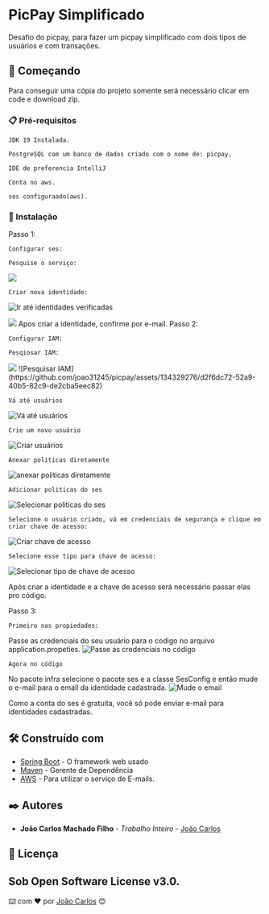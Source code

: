# PicPay Simplificado

Desafio do picpay, para fazer um picpay simplificado com dois tipos de usuários e com transações.

## 🚀 Começando

Para conseguir uma cópia do projeto somente será necessário clicar em code e download zip.

### 📋 Pré-requisitos

```
JDK 19 Instalada.
```
```
PostgreSQL com um banco de dados criado com o nome de: picpay,
```
```
IDE de preferencia IntelliJ
```
```
Conta no aws.
```
```
ses configuraado(aws).
```

### 🔧 Instalação

Passo 1:
```
Configurar ses:

```
```
Pesquise o serviço:
```
<img src="https://github.com/joao31245/picpay/assets/134329276/a7ac972d-74e1-4c2a-9e69-f8b330fc65ff" />


```
Criar nova identidade:
```
![Ir até identidades verificadas](https://github.com/joao31245/picpay/assets/134329276/59128d73-0033-4571-9615-f2fbbf494269)

<img src="https://github.com/joao31245/picpay/assets/134329276/73c7b4ef-4b59-4680-ba75-2d778c110268" />
Apos criar a identidade, confirme por e-mail.
Passo 2:

```
Configurar IAM:
```

```
Pesqiosar IAM:
```
<img src="(https://github.com/joao31245/picpay/assets/134329276/cb0379c6-be48-4f0b-8804-9b633ab77ec2" />
![Pesquisar IAM](https://github.com/joao31245/picpay/assets/134329276/d2f6dc72-52a9-40b5-82c9-de2cba5eec82)

```
Vá até usuários
```

![Vá até usuários](https://github.com/joao31245/picpay/assets/134329276/2c5e97ac-7551-477b-b659-fb1463e179d8)

```
Crie um novo usuário
```

![Criar usuários](https://github.com/joao31245/picpay/assets/134329276/94315dc8-0edc-43c4-af0a-363db937113e)

```
Anexar politicas diretamente
```

![anexar politicas diretamente](https://github.com/joao31245/picpay/assets/134329276/1a35b48e-146f-4a38-8815-b7edbcd512b6)

```
Adicionar politicas do ses
```

![Selecionar politicas do ses](https://github.com/joao31245/picpay/assets/134329276/505e7ca1-d0c7-407a-8582-db749879e180)

```
Selecione o usuário criado, vá em credenciais de segurança e clique em criar chave de acesso:
```
![Criar chave de acesso](https://github.com/joao31245/picpay/assets/134329276/6ca9b063-b92d-4fe9-9a35-c9a9fdd818f2)

```
Selecione esse tipo para chave de acesso:
```

![Selecionar tipo de chave de acesso](https://github.com/joao31245/picpay/assets/134329276/fdfc7c18-ce9c-43e5-87f0-4f468b33455e)

Após criar a identidade e a chave de acesso será necessário passar elas pro código.

Passo 3:

```
Primeiro nas propiedades:
```
Passe as credenciais do seu usuário para o codigo no arquivo application.propeties.
![Passe as credenciais no código](https://github.com/joao31245/picpay/assets/134329276/ec77fb6f-94ad-4ede-8e89-a25cdac08c68)

```
Agora no código
```
No pacote infra selecione o pacote ses e a classe SesConfig e então mude o e-mail para o email da identidade cadastrada.
![Mude o email](https://github.com/joao31245/picpay/assets/134329276/cead5c14-c0ef-406c-b77c-0e4ec4d81f45)


Como a conta do ses é gratuita, você só pode enviar e-mail para identidades cadastradas.


## 🛠️ Construído com

* [Spring Boot](https://spring.io/projects/spring-boot) - O framework web usado
* [Maven](https://maven.apache.org/) - Gerente de Dependência
* [AWS](https://rometools.github.io/rome/) - Para utilizar o serviço de E-mails.


## ✒️ Autores

* **João Carlos Machado Filho** - *Trabalho Inteiro* - [João Carlos](https://github.com/joao31245)


## 📄 Licença
Sob Open Software License v3.0.
---
⌨️ com ❤️ por [João Carlos](https://github.com/joao31245) 😊
